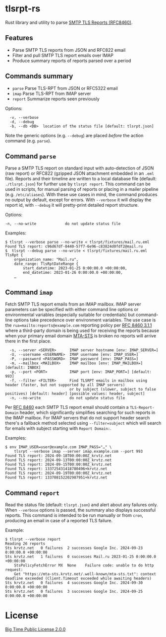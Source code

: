 # tlsrpt-rs

Rust library and utility to parse [SMTP TLS Reports (RFC8460)](https://datatracker.ietf.org/doc/html/rfc8460).

## Features

* Parse SMTP TLS reports from JSON and RFC822 email
* Filter and pull SMTP TLS report emails over IMAP
* Produce summary reports of reports parsed over a period

## Commands summary

* `parse`   Parse TLS-RPT from JSON or RFC5322 email
* `imap`    Parse TLS-RPT from IMAP server
* `report`  Summarize reports seen previously

Options:

```
  -v, --verbose  
  -d, --debug    
  -b, --db <DB>  location of the status file [default: tlsrpt.json]
```
Note the generic options (e.g. `--debug`) are placed _before_ the action command (e.g. `parse`).

## Command `parse`

Parse a SMTP TLS report on standard input with auto-detection of JSON (raw report) or RFC822 (gzipped JSON attachment
embedded in an `.eml` file).  Reports and their timeline are written to a local database file (default: `./tlsrpt.json`)
for further use by `tlsrpt report`.  This command can be used in scripts, for manual parsing of reports or placing
in a mailer pipeline (e.g. `/etc/aliases`). With these use cases in mind, the command produces no output by default,
except for errors. With `--verbose` it will display the report id, with `--debug` it will pretty-print detailed
report structure. 


Options:
```
-n, --no-write             do not update status file
```

Examples:

```
$ tlsrpt --verbose parse --no-write < tlsrpt/fixtures/mail.ru.eml
Found TLS report: c96d67df-0440-57f7-6e96-c83824d0fdf2@mail.ru
$  tlsrpt --debug parse --no-write < tlsrpt/fixtures/mail.ru.eml
TlsRpt {
    organization_name: "Mail.ru",
    date_range: TlsRptDateRange {
        start_datetime: 2023-01-25 0:00:00.0 +00:00:00,
        end_datetime: 2023-01-26 0:00:00.0 +00:00:00,
    …
```

## Command `imap`

Fetch SMTP TLS report emails from an IMAP mailbox. IMAP server parameters can be specified with either command line
options or environmental variables (especially suitable for credentials) but command-line options take precedence
over environment variables. The use case is the `rua=mailto:reports@example.com` reporting policy per
[RFC 8460 3.1.1](https://datatracker.ietf.org/doc/html/rfc8460#section-3.1.1) where a third-party domain is being
used for receiving the reports because when your primary email domain
[MTA-STS](https://datatracker.ietf.org/doc/html/rfc8461) is broken no reports will arrive there in the first place.

```
  -s, --server <SERVER>      IMAP server hostname [env: IMAP_SERVER=]
  -U, --username <USERNAME>  IMAP username [env: IMAP_USER=]
  -P, --password <PASSWORD>  IMAP password [env: IMAP_PASS=]
  -m, --mailbox <MAILBOX>    IMAP mailbox [env: IMAP_MAILBOX=] [default: INBOX]
  -p, --port <PORT>          IMAP port [env: IMAP_PORT=] [default: 993]
  -f, --filter <FILTER>      Find TLSRPT emails in mailbox using header (faster, but not supported by all IMAP servers)
                             or by subject (slower, subject to false positives) [default: header] [possible values: header, subject]
  -n, --no-write             do not update status file
````

Per [RFC 8460](https://datatracker.ietf.org/doc/html/rfc8460) each SMTP TLS report email should contain 
a `TLS-Report-Domain` header, which significantly simplifies searching for such reports in the IMAP mailbox. For
IMAP servers that do not support header search there's a fallback method selected using `--filter=subject` which
will search for emails with subject starting with `Report Domain:`.

Examples:

```
$ env IMAP_USER=user@example.com IMAP_PASS="…" \
    tlsrpt --verbose imap --server imap.example.com --port 993
Found TLS report: 2024-09-18T00:00:00Z_krvtz.net
Found TLS report: 2024-09-13T00:00:00Z_krvtz.net
Found TLS report: 2024-09-15T00:00:00Z_krvtz.net
Found TLS report: 133725431418780496+krvtz.net
Found TLS report: 2024-09-19T00:00:00Z_krvtz.net
Found TLS report: 133708152202987951+krvtz.net
```

## Command `report`

Read the status file (default: `tlsrpt.json`) and alert about any failures only. When `--verbose` options is passed,
the summary also displays successful reports. This command is intended to be run manually or from `cron`, producing
an email in case of a reported TLS failure.

Example:

```
$ tlsrpt --verbose report
Reading 26 reports
Sts	krvtz.net	0 failures	2 successes	Google Inc. 2024-09-23 0:00:00.0 +00:00:00
Sts	krvtz.net	1 failures	0 successes	Mail.ru 2023-01-25 0:00:00.0 +00:00:00
	StsPolicyFetchError	MX	None	Failure code: unable to do http request:
	Get "https://mta-sts.krvtz.net/.well-known/mta-sts.txt": context deadline exceeded (Client.Timeout exceeded while awaiting headers)	
Sts	krvtz.net	0 failures	4 successes	Google Inc. 2024-09-30 0:00:00.0 +00:00:00
Sts	krvtz.net	0 failures	3 successes	Google Inc. 2024-09-25 0:00:00.0 +00:00:00
```

# License

[Big Time Public License 2.0.0](https://bigtimelicense.com/versions/2.0.0)